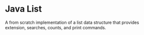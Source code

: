 # Java List

A from scratch implementation of a list data structure that provides extension, searches, counts, and print commands.